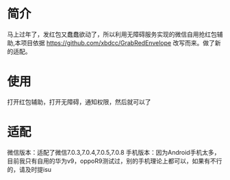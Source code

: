 # 简介
马上过年了，发红包又蠢蠢欲动了，所以利用无障碍服务实现的微信自用抢红包辅助,本项目依据 https://github.com/xbdcc/GrabRedEnvelope 改写而来。做了新的适配。

# 使用
打开红包辅助，打开无障碍，通知权限，然后就可以了

# 适配
微信版本：适配了微信7.0.3,7.0.4,7.0.5,7.0.8
手机版本：因为Android手机太多，目前我只有自用的华为v9，oppoR9测试过，别的手机理论上都可以，如果有不行的，请及时提isu
